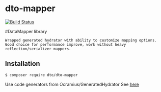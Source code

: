 # dto-mapper
[![Build Status](https://travis-ci.org/vklymniuk/dto-mapper.svg?branch=master)](https://travis-ci.org/vklymniuk/dto-mapper)


#DataMapper library

```text
Wrapped generated hydrator with ability to customize mapping options.
Good choice for performance improve, work without heavy reflection/serializer mappers. 
```

## Installation
```bash
$ composer require dto/dto-mapper
```

Use code generators from Ocramius/GeneratedHydrator See [here](https://github.com/Ocramius/GeneratedHydrator)